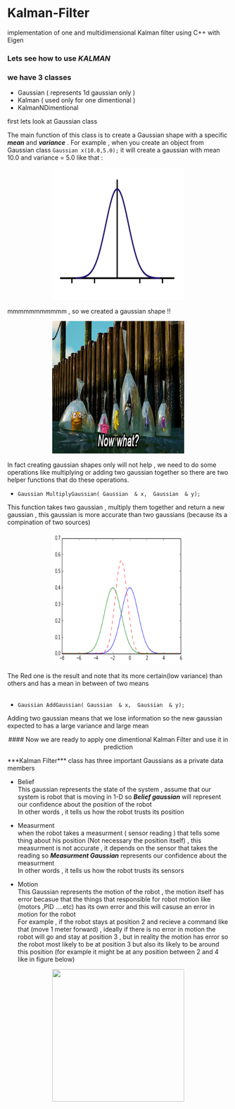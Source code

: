 # Kalman-Filter
implementation of one and multidimensional Kalman filter using C++ with Eigen 


### Lets see how to use *KALMAN*

### we have 3 classes
- Gaussian ( represents 1d gaussian only )
- Kalman ( used only for one dimentional )
- KalmanNDimentional

first lets look at Gaussian class 

The main function of this class is to create a Gaussian shape with a specific ***mean*** and ***variance*** .
For example , when you create an object from Gaussian class `Gaussian x(10.0,5.0);` it will create a gaussian with mean 10.0 and variance = 5.0  like that : <br>
<p align="center">
<img src="https://github.com/fouad1995/Kalman-Filter/blob/master/Imgs/gaussian.png" width="300" height="300">
</p>
mmmmmmmmmmm , so we created a gaussian shape !!<br>
<p align="center">
<img src="https://github.com/fouad1995/Kalman-Filter/blob/master/Imgs/now what.gif" width="300" height="300">
</p>

In fact creating gaussian shapes only will not help , we need to do some operations like multiplying or adding two gaussian together
so there are two helper functions that do these operations.
<p align="center">
  
- `Gaussian MultiplyGaussian( Gaussian  & x,  Gaussian  & y);`<br>
</p>
This function takes two gaussian , multiply them together and return a new gaussian , this gaussian is more accurate than two gaussians (because its a compination of two sources) <br>
<p align="center">
<img src="https://github.com/fouad1995/Kalman-Filter/blob/master/Imgs/multiply gaussian.png" width="300" height="300"><br>
</p>
The Red one is the result and note that its more certain(low variance) than others and has a mean in between of two means <br><br>
<p align="center">

- `Gaussian AddGaussian( Gaussian  & x,  Gaussian  & y);`
</p>
Adding two gaussian means that we lose information so the new gaussian expected to has a large variance and large mean

<p align="center">
#### Now we are ready to apply one dimentional Kalman Filter and use it in prediction 
</p>
 ***Kalman Filter***  class has three important Gaussians as a private data members<br>

- Belief<br> This gaussian represents the state of the system , assume that our system is robot that is moving in 1-D 
so ***Belief gaussian*** will represent our confidence about the position of the robot<br>In other words , it tells us how the robot trusts its position 

- Measurment<br> when the robot takes a measurment ( sensor reading ) that tells some thing about his position (Not necessary the position itself) , this measurment is not accurate , it depends on the sensor that takes the reading so ***Measurment Gaussian*** represents our confidence about the measurment<br>In other words , it tells us how the robot trusts its sensors 

- Motion<br> This Gaussian represents the motion of the robot , the motion itself has error becasue that the things that responsible for robot motion like (motors ,PID ....etc) has its own error and this will casuse an error in motion for the robot<br>
For example , if the robot stays at position 2 and recieve a command like that (move 1 meter forward) , ideally if there is no error in motion the robot will go and stay at position 3 , but in reality the motion has error so the robot most likely to be at position 3 but also its likely to be around this position (for example it might be at any position between 2 and 4 like in figure below)<br>

<p align="center">
<img src="https://github.com/fouad1995/Kalman-Filter/blob/master/Imgs/multiply gaussianMotion.png" width="300" height="300"><br>
</p>
